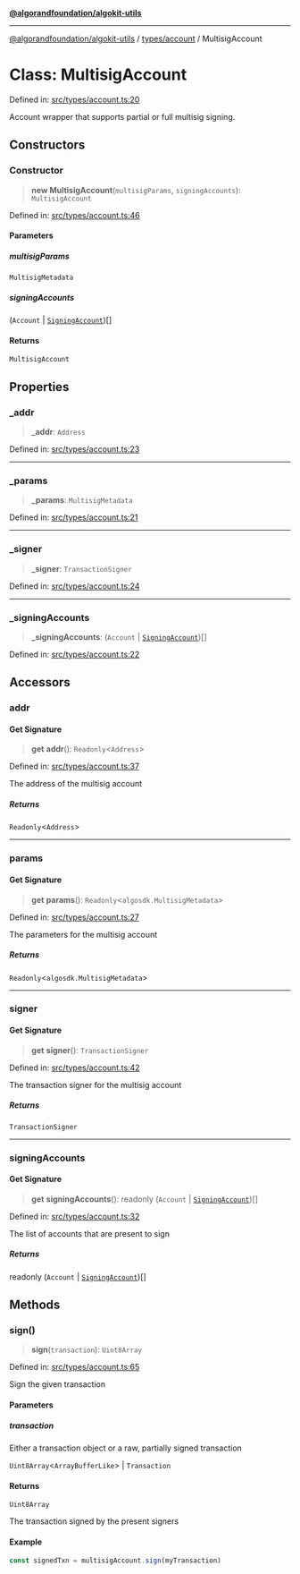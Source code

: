 [**@algorandfoundation/algokit-utils**](../../../README.md)

***

[@algorandfoundation/algokit-utils](../../../README.md) / [types/account](../README.md) / MultisigAccount

# Class: MultisigAccount

Defined in: [src/types/account.ts:20](https://github.com/algorandfoundation/algokit-utils-ts/blob/main/src/types/account.ts#L20)

Account wrapper that supports partial or full multisig signing.

## Constructors

### Constructor

> **new MultisigAccount**(`multisigParams`, `signingAccounts`): `MultisigAccount`

Defined in: [src/types/account.ts:46](https://github.com/algorandfoundation/algokit-utils-ts/blob/main/src/types/account.ts#L46)

#### Parameters

##### multisigParams

`MultisigMetadata`

##### signingAccounts

(`Account` \| [`SigningAccount`](SigningAccount.md))[]

#### Returns

`MultisigAccount`

## Properties

### \_addr

> **\_addr**: `Address`

Defined in: [src/types/account.ts:23](https://github.com/algorandfoundation/algokit-utils-ts/blob/main/src/types/account.ts#L23)

***

### \_params

> **\_params**: `MultisigMetadata`

Defined in: [src/types/account.ts:21](https://github.com/algorandfoundation/algokit-utils-ts/blob/main/src/types/account.ts#L21)

***

### \_signer

> **\_signer**: `TransactionSigner`

Defined in: [src/types/account.ts:24](https://github.com/algorandfoundation/algokit-utils-ts/blob/main/src/types/account.ts#L24)

***

### \_signingAccounts

> **\_signingAccounts**: (`Account` \| [`SigningAccount`](SigningAccount.md))[]

Defined in: [src/types/account.ts:22](https://github.com/algorandfoundation/algokit-utils-ts/blob/main/src/types/account.ts#L22)

## Accessors

### addr

#### Get Signature

> **get** **addr**(): `Readonly`\<`Address`\>

Defined in: [src/types/account.ts:37](https://github.com/algorandfoundation/algokit-utils-ts/blob/main/src/types/account.ts#L37)

The address of the multisig account

##### Returns

`Readonly`\<`Address`\>

***

### params

#### Get Signature

> **get** **params**(): `Readonly`\<`algosdk.MultisigMetadata`\>

Defined in: [src/types/account.ts:27](https://github.com/algorandfoundation/algokit-utils-ts/blob/main/src/types/account.ts#L27)

The parameters for the multisig account

##### Returns

`Readonly`\<`algosdk.MultisigMetadata`\>

***

### signer

#### Get Signature

> **get** **signer**(): `TransactionSigner`

Defined in: [src/types/account.ts:42](https://github.com/algorandfoundation/algokit-utils-ts/blob/main/src/types/account.ts#L42)

The transaction signer for the multisig account

##### Returns

`TransactionSigner`

***

### signingAccounts

#### Get Signature

> **get** **signingAccounts**(): readonly (`Account` \| [`SigningAccount`](SigningAccount.md))[]

Defined in: [src/types/account.ts:32](https://github.com/algorandfoundation/algokit-utils-ts/blob/main/src/types/account.ts#L32)

The list of accounts that are present to sign

##### Returns

readonly (`Account` \| [`SigningAccount`](SigningAccount.md))[]

## Methods

### sign()

> **sign**(`transaction`): `Uint8Array`

Defined in: [src/types/account.ts:65](https://github.com/algorandfoundation/algokit-utils-ts/blob/main/src/types/account.ts#L65)

Sign the given transaction

#### Parameters

##### transaction

Either a transaction object or a raw, partially signed transaction

`Uint8Array`\<`ArrayBufferLike`\> | `Transaction`

#### Returns

`Uint8Array`

The transaction signed by the present signers

#### Example

```typescript
const signedTxn = multisigAccount.sign(myTransaction)
```
